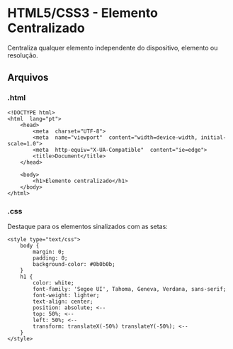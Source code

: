 # HTML5/CSS3 - Elemento Centralizado

Centraliza qualquer elemento independente do dispositivo, elemento ou resolução.


## Arquivos

### .html

	<!DOCTYPE html>
	<html  lang="pt">
		<head>
			<meta  charset="UTF-8">
			<meta  name="viewport"  content="width=device-width, initial-scale=1.0">
			<meta  http-equiv="X-UA-Compatible"  content="ie=edge">
			<title>Document</title>
		</head>
		
		<body>
			<h1>Elemento centralizado</h1>
		</body>
	</html>

### .css
Destaque para os elementos sinalizados com as setas:

	<style type="text/css">
		body {
			margin: 0;
			padding: 0;
			background-color: #0b0b0b;
		}
		h1 {
			color: white;
			font-family: 'Segoe UI', Tahoma, Geneva, Verdana, sans-serif;
			font-weight: lighter;
			text-align: center;
			position: absolute; <-- 
			top: 50%; <--
			left: 50%; <--
			transform: translateX(-50%) translateY(-50%); <--
		}
	</style>
